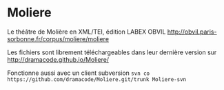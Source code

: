 # Moliere
Le théâtre de Molière en XML/TEI, édition LABEX OBVIL http://obvil.paris-sorbonne.fr/corpus/moliere/moliere

Les fichiers sont librement téléchargeables dans leur dernière version sur http://dramacode.github.io/Moliere/

Fonctionne aussi avec un client subversion
`svn co https://github.com/dramacode/Moliere.git/trunk Moliere-svn`
